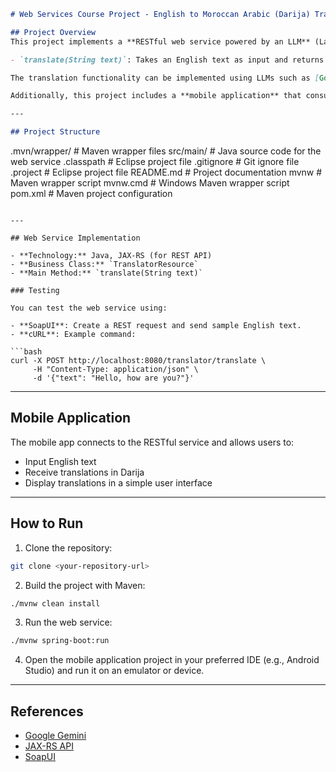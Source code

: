 ```markdown
# Web Services Course Project - English to Moroccan Arabic (Darija) Translator

## Project Overview
This project implements a **RESTful web service powered by an LLM** (Large Language Model) for translating English text into Moroccan Arabic Dialect (Darija). The web service is named **TranslatorResource** and provides a main method:

- `translate(String text)`: Takes an English text as input and returns its translation in Darija.

The translation functionality can be implemented using LLMs such as [Google Gemini](https://ai.google.dev/pricing#1_5flash) or other free alternatives.

Additionally, this project includes a **mobile application** that consumes the RESTful web service to provide translations on mobile devices.

---

## Project Structure

```

.mvn/wrapper/         # Maven wrapper files
src/main/             # Java source code for the web service
.classpath            # Eclipse project file
.gitignore            # Git ignore file
.project              # Eclipse project file
README.md             # Project documentation
mvnw                  # Maven wrapper script
mvnw\.cmd              # Windows Maven wrapper script
pom.xml               # Maven project configuration

````

---

## Web Service Implementation

- **Technology:** Java, JAX-RS (for REST API)
- **Business Class:** `TranslatorResource`
- **Main Method:** `translate(String text)`

### Testing

You can test the web service using:

- **SoapUI**: Create a REST request and send sample English text.
- **cURL**: Example command:

```bash
curl -X POST http://localhost:8080/translator/translate \
     -H "Content-Type: application/json" \
     -d '{"text": "Hello, how are you?"}'
````

---

## Mobile Application

The mobile app connects to the RESTful service and allows users to:

* Input English text
* Receive translations in Darija
* Display translations in a simple user interface

---

## How to Run

1. Clone the repository:

```bash
git clone <your-repository-url>
```

2. Build the project with Maven:

```bash
./mvnw clean install
```

3. Run the web service:

```bash
./mvnw spring-boot:run
```

4. Open the mobile application project in your preferred IDE (e.g., Android Studio) and run it on an emulator or device.

---

## References

* [Google Gemini](https://ai.google.dev/pricing#1_5flash)
* [JAX-RS API](https://jax-rs.github.io/)
* [SoapUI](https://www.soapui.org/)

```
